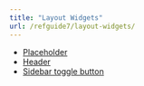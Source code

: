 ```yaml
---
title: "Layout Widgets"
url: /refguide7/layout-widgets/
---
```



* [Placeholder](/refguide7/placeholder/)
* [Header](/refguide7/header/)
* [Sidebar toggle button](/refguide7/sidebar-toggle-button/)

